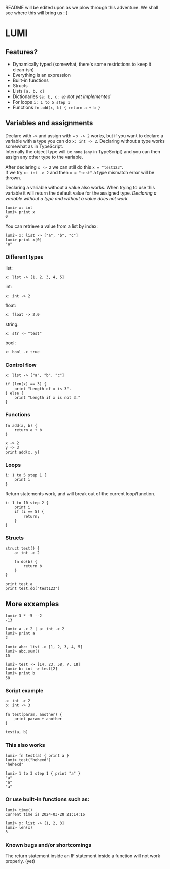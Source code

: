 README will be edited upon as we plow through this adventure.
We shall see where this will bring us : )

# LUMI

## Features?
* Dynamically typed (somewhat, there's some restrictions to keep it clean-ish)
* Everything is an expression
* Built-in functions
* Structs
* Lists `[a, b, c]`
* Dictionaries `{a: b, c: e}` *not yet implemented*
* For loops `i: 1 to 5 step 1`
* Functions `fn add(x, b) { return a + b }`


## Variables and assignments
Declare with ```->``` and assign with ```=```
```x -> 2``` works, but if you want to declare a variable with a type you can do ```x: int -> 2```.
Declaring without a type works somewhat as in TypeScript.   
Internally the object type will be ```none``` (```any``` in TypeScript) and you can then assign any other type to the variable.  

After declaring ```x -> 2``` we can still do this ```x = "test123"```.  
If we try ```x: int -> 2``` and then ```x = "test"``` a type mismatch error will be thrown.

Declaring a variable without a value also works. When trying to use this variable it will return the default value for the assigned type.
*Declaring a variable without a type and without a value does not work.*
```
lumi> x: int
lumi> print x
0
```

You can retrieve a value from a list by index:
```
lumi> x: list -> ["a", "b", "c"]
lumi> print x[0]
"a"
```

### Different types
list: 
```
x: list -> [1, 2, 3, 4, 5]
```
int: 
```
x: int -> 2
```
float: 
```
x: float -> 2.0
```
string: 
```
x: str -> "test"
```
bool: 
```
x: bool -> true
``` 

### Control flow
```
x: list -> ["a", "b", "c"]

if (len(x) == 3) {
    print "Length of x is 3".
} else {
    print "Length if x is not 3."
}
```

### Functions
```
fn add(a, b) {
    return a + b
}

x -> 2
y -> 3
print add(x, y)
```

### Loops
```
i: 1 to 5 step 1 {
    print i
}
```

Return statements work, and will break out of the current loop/function.
```
i: 1 to 10 step 2 {
    print i
    if (i == 5) {
        return;
    }
}
```

### Structs
```
struct test() {
    a: int -> 2

    fn do(b) {
        return b
    }
}

print test.a
print test.do("test123")
```

## More exxamples

```
lumi> 3 * -5 --2
-13
```

```
lumi> a -> 2 | a: int -> 2
lumi> print a
2
```

```
lumi> abc: list -> [1, 2, 3, 4, 5]
lumi> abc.sum()
15
```

```
lumi> test -> [14, 23, 58, 7, 18]
lumi> b: int -> test[2]
lumi> print b
58
```

### Script example
```
a: int -> 2
b: int -> 3

fn test(param, another) {
    print param + another
}

test(a, b)
```

### This also works
```
lumi> fn test(a) { print a }
lumi> test("hehexd")
"hehexd"
```

```
lumi> 1 to 3 step 1 { print "a" }
"a"
"a"
"a"
```

### Or use built-in functions such as:
```
lumi> time()
Current time is 2024-03-28 21:14:16
```

```
lumi> x: list -> [1, 2, 3]
lumi> len(x)
3
```

### Known bugs and/or shortcomings
The return statement inside an IF statement inside a function will not work properly. (yet)